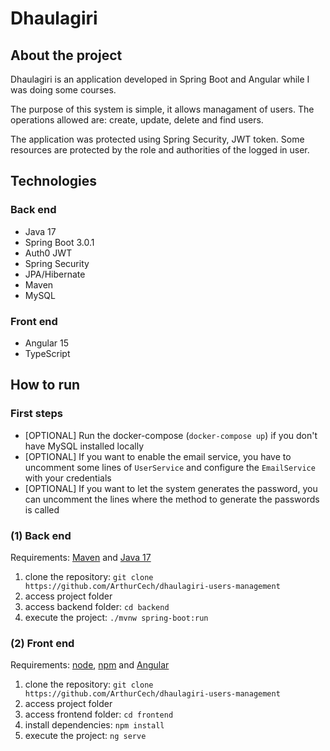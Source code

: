 # Dhaulagiri

## About the project

Dhaulagiri is an application developed in Spring Boot and Angular while I was doing some courses.

The purpose of this system is simple, it allows managament of users. The operations allowed are: create, update, delete and find users.

The application was protected using Spring Security, JWT token. Some resources are protected by the role and authorities of the logged in user.

## Technologies

### Back end

- Java 17
- Spring Boot 3.0.1
- Auth0 JWT
- Spring Security
- JPA/Hibernate
- Maven
- MySQL

### Front end

- Angular 15
- TypeScript

## How to run

### First steps

- [OPTIONAL] Run the docker-compose (`docker-compose up`) if you don't have MySQL installed locally
- [OPTIONAL] If you want to enable the email service, you have to uncomment some lines of `UserService` and configure the `EmailService` with your credentials
- [OPTIONAL] If you want to let the system generates the password, you can uncomment the lines where the method to generate the passwords is called

### (1) Back end

Requirements: [Maven](https://maven.apache.org/) and [Java 17](https://www.oracle.com/java/technologies/downloads/)

1. clone the repository: `git clone https://github.com/ArthurCech/dhaulagiri-users-management`
2. access project folder
3. access backend folder: `cd backend`
4. execute the project: `./mvnw spring-boot:run`

### (2) Front end

Requirements: [node](https://nodejs.org/en/), [npm](https://www.npmjs.com/) and [Angular](https://angular.io/)

1. clone the repository: `git clone https://github.com/ArthurCech/dhaulagiri-users-management`
2. access project folder
3. access frontend folder: `cd frontend`
4. install dependencies: `npm install`
5. execute the project: `ng serve`

